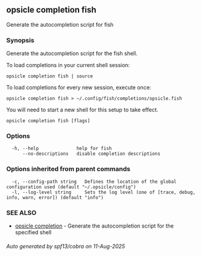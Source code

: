 ## opsicle completion fish

Generate the autocompletion script for fish

### Synopsis

Generate the autocompletion script for the fish shell.

To load completions in your current shell session:

	opsicle completion fish | source

To load completions for every new session, execute once:

	opsicle completion fish > ~/.config/fish/completions/opsicle.fish

You will need to start a new shell for this setup to take effect.


```
opsicle completion fish [flags]
```

### Options

```
  -h, --help              help for fish
      --no-descriptions   disable completion descriptions
```

### Options inherited from parent commands

```
  -c, --config-path string   Defines the location of the global configuration used (default "~/.opsicle/config")
  -l, --log-level string     Sets the log level (one of [trace, debug, info, warn, error]) (default "info")
```

### SEE ALSO

* [opsicle completion](cli/opsicle_completion.md)	 - Generate the autocompletion script for the specified shell

###### Auto generated by spf13/cobra on 11-Aug-2025
